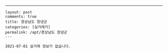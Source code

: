 ---
    layout: post
    comments: true
    title: 경상남도 창녕군
    categories: [실거래가]
    permalink: /apt/경상남도 창녕군
    ---

    2021-07-01 실거래 정보가 없습니다.

    